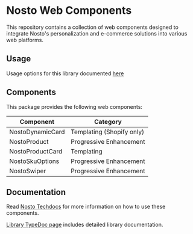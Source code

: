 # Nosto Web Components

This repository contains a collection of web components designed to integrate Nosto's personalization and e-commerce solutions into various web platforms.

## Usage

Usage options for this library documented [here](https://docs.nosto.com/techdocs/apis/frontend/oss/web-components/loading-web-components)

## Components

This package provides the following web components:

| Component         | Category                  |
| ----------------- | ------------------------- |
| NostoDynamicCard  | Templating (Shopify only) |
| NostoProduct      | Progressive Enhancement   |
| NostoProductCard  | Templating                |
| NostoSkuOptions   | Progressive Enhancement   |
| NostoSwiper       | Progressive Enhancement   |

## Documentation

Read [Nosto Techdocs](https://docs.nosto.com/techdocs/apis/frontend/oss/web-components) for more information on how to use these components.

[Library TypeDoc page](https://nosto.github.io/web-components) includes detailed library documentation.